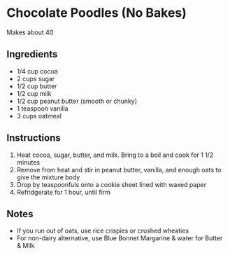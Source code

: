 # Chocolate Poodles (No Bakes)

Makes about 40

## Ingredients
- 1/4 cup cocoa
- 2 cups sugar
- 1/2 cup butter
- 1/2 cup milk
- 1/2 cup peanut butter (smooth or chunky)
- 1 teaspoon vanilla
- 3 cups oatmeal 

## Instructions
1. Heat cocoa, sugar, butter, and milk. Bring to a boil and cook for 1 1/2 minutes
2. Remove from heat and stir in peanut butter, vanilla, and enough oats to give the mixture body
3. Drop by teaspoonfuls onto a cookie sheet lined with waxed paper
4. Refridgerate for 1 hour, until firm

## Notes
- If you run out of oats, use rice crispies or crushed wheaties
- For non-dairy alternative, use Blue Bonnet Margarine & water for Butter & Milk